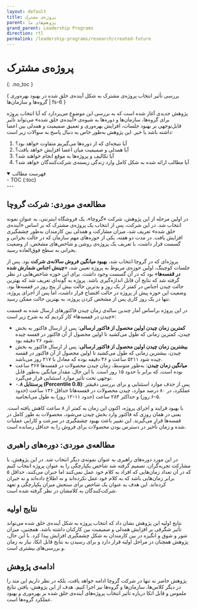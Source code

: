```yaml
---
layout: default
title: پروژه‌ی مشترک
parent: پژوهش‌های ما
grand_parent: Leadership Programs
direction: rtl
permalink: /leadership-programs/research/created-future
---
```


# پروژه‌ی مشترک
{: .no_toc }

{ بررسی تأثیر انتخاب پروژه‌ی مشترک به شکل آینده‌ی خلق شده در بهبود بهره‌وری گروه‌ها و سازمان‌ها | fs-6 }

پژوهش جدیدی آغاز شده است که به بررسی این موضوع می‌پردازد که آیا انتخاب پروژه برای گروه‌ها، سازمان‌ها و دوره‌ها به شیوه‌ی «آینده‌ی خلق شده» می‌تواند تأثیر قابل‌توجهی بر بهبود جلسات، افزایش بهره‌وری و تعمیق صمیمیت و همدلی بین اعضا داشته باشد یا خیر. این پژوهش به‌طور خاص به دنبال پاسخ به سوالات زیر است:

1. آیا نتیجه‌ای که از دوره‌ها می‌گیریم متفاوت خواهد بود؟
2. آیا همدلی و صمیمیت میان اعضا افزایش خواهد یافت؟
3. آیا تکالیف و پروژه‌ها به موقع انجام خواهند شد؟
4. آیا مطالب ارائه شده به شکل کامل وارد زندگی زیسته‌ی شرکت‌کنندگان خواهد شد؟

<details open markdown="block">
  <summary>فهرست مطالب</summary>
  - TOC
  {:toc}
</details>
---

## مطالعه‌ی موردی: شرکت گروچا
در اولین مرحله از این پژوهش، شرکت «گروچا»، یک فروشگاه اینترنتی، به عنوان نمونه انتخاب شد. در این شرکت، پس از انتخاب یک پروژه‌ی مشترک که بر اساس «آینده‌ی خلق شده» تعریف شد، میزان مشارکت و همدلی بین کارمندان به‌طور چشمگیری افزایش یافت. در مدت دو هفته، یکی از حوزه‌های مهم سازمان که در حالت بحرانی و گسست قرار داشت، با تعریف یک پروژه‌ی روشن و شاخص‌های مشخص، از وضعیت بحرانی به سطح فوق‌العاده رسید.

پروژه‌ای که در گروچا انتخاب شد، **بهبود میانگین فروش سالانه‌ی شرکت** بود. پس از جلسات کوچینگ، اولین حوزه‌ی مربوط به پروژه تعیین شد، «**چینش اجناس شمارش شده در قفسه‌ها**» بود که در آن گسست وجود داشت. برای این حوزه شاخص‌هایی در نظر گرفته شد که نتایج آن قابل اندازه‌گیری باشد. پروژه به گونه‌ای تعریف شد که بهترین حالت چیدن اجناس در کمتر از یک روز و بدترین حالت بیش از پنج روز در قفسه‌ها بود. وضعیت این حوزه پیش از پروژه در حالت افتضاح قرار داشت، اما پس از اجرای پروژه، تنها در یک روز کاری پس از مشخص کردن پروژه، به بهترین حالت ممکن رسید.

در این پروژه براساس آمار چندین ساله‌ی زمان چیدن فاکتورهای ارسال شده به قسمت «چیدن در قفسه‌ها» کار کردیم که به شرح زیر است:

- **کمترین زمان چیدن اولین محصول از فاکتور ارسالی**: پس از ارسال فاکتور به بخش چیدن، کمترین زمانی که طول می‌کشید تا اولین محصول از آن فاکتور در قفسه چیده شود ۲۶ دقیقه بود.
- **بیشترین زمان چیدن اولین محصول از فاکتور ارسالی**: پس از ارسال فاکتور به بخش چیدن، بیشترین زمانی که طول می‌کشید تا اولین محصول از آن فاکتور در قفسه چیده شود ۵۲۱۱ ساعت و ۴۶ دقیقه بوده که معادل با ۲۱۷ روز می‌باشد.
- **میانگین زمان چیدن**: به‌طور متوسط، زمان چیدن محصولات در قفسه‌ها ۳۶۷ ساعت بوده است، که برابر با حدود ۱۵ روز است. با این حال، مقدار میانگین به‌طور قابل توجهی تحت تأثیر موارد استثنایی قرار می‌گیرد.
- **پرسنتایل ۰.۸ (Percentile 0.8)**: پس از حذف موارد استثنایی و برای بررسی دقیقتر عملکرد، در ۸۰ درصد موارد، چیدن محصولات در قفسه‌هاتا حداقل ۱۳۶ ساعت (حدود ۵-۶ روز) و حداکثر ۲۸۴ ساعت (حدود ۱۱-۱۲ روز) به طول می‌انجامید.

با بهبود فرایند و اجرای پروژه، اکنون این زمان به کمتر از ۸ ساعت کاهش یافته است. یعنی در همان روزی که فاکتور وارد بخش چیدن می‌شود، محصولات به طور کامل در قفسه‌ها قرار می‌گیرند. این تغییر باعث بهبود چشمگیری در سرعت و کارایی عملیات شده و زمان تأخیر در دسترس بودن محصولات برای فروش را به حداقل رسانده است.

## مطالعه‌ی موردی: دوره‌های راهبری
در این مورد دوره‌های راهبری به عنوان نمونه‌ی دیگر انتخاب شد. در این پژوهش، با مشارکت تجربه‌گران، تصمیم گرفته شد شاخص یکپارچگی را به عنوان پروژه انتخاب کنیم که در آن تعداد زمان‌هایی که افراد به کلام خود عمل نمی‌کنند اما جبران می‌کنند، حداقل ۵ برابر زمان‌هایی باشد که به کلام خود عمل نکرده‌اند و نه اطلاع داده‌اند و نه جبران کرده‌اند. این هدف به عنوان یک شاخص برای سنجش میزان یکپارچگی و تعهد شرکت‌کنندگان به کلامشان در نظر گرفته شده است.

## نتایج اولیه
نتایج اولیه این پژوهش نشان داد که انتخاب پروژه به شکل آینده‌ی خلق شده می‌تواند تأثیر شگرفی بر افزایش همدلی و صمیمیت بین کارکنان داشته باشد. همچنین، میزان شور و شوق و انگیزه در بین کارمندان به شکل چشمگیری افزایش پیدا کرد. با این حال، پژوهش همچنان در مراحل اولیه قرار دارد و برای رسیدن به نتایج قابل اتکا، نیاز به زمان و بررسی‌های بیشتری است.

## ادامه‌ی پژوهش
پژوهش حاضر نه تنها در شرکت گروچا ادامه خواهد یافت، بلکه در نظر داریم این متد را در دیگر کلاس‌ها، سازمان‌ها و گروه‌ها نیز اجرا کنیم. هدف از این پژوهش، یافتن نتایج ملموس و قابل اتکا درباره تأثیر انتخاب پروژه‌های آینده‌ی خلق شده بر بهره‌وری و بهبود عملکرد گروه‌ها است.


